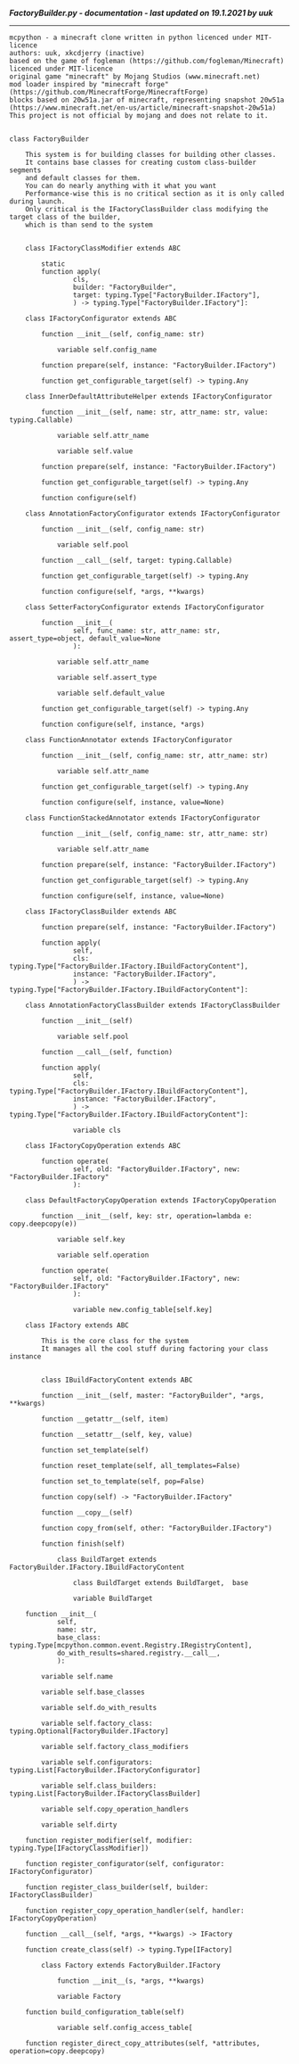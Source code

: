 ***FactoryBuilder.py - documentation - last updated on 19.1.2021 by uuk***
___

    mcpython - a minecraft clone written in python licenced under MIT-licence
    authors: uuk, xkcdjerry (inactive)
    based on the game of fogleman (https://github.com/fogleman/Minecraft) licenced under MIT-licence
    original game "minecraft" by Mojang Studios (www.minecraft.net)
    mod loader inspired by "minecraft forge" (https://github.com/MinecraftForge/MinecraftForge)
    blocks based on 20w51a.jar of minecraft, representing snapshot 20w51a
    (https://www.minecraft.net/en-us/article/minecraft-snapshot-20w51a)
    This project is not official by mojang and does not relate to it.


    class FactoryBuilder
        
        This system is for building classes for building other classes.
        It contains base classes for creating custom class-builder segments
        and default classes for them.
        You can do nearly anything with it what you want
        Performance-wise this is no critical section as it is only called during launch.
        Only critical is the IFactoryClassBuilder class modifying the target class of the builder,
        which is than send to the system


        class IFactoryClassModifier extends ABC

            static
            function apply(
                    cls,
                    builder: "FactoryBuilder",
                    target: typing.Type["FactoryBuilder.IFactory"],
                    ) -> typing.Type["FactoryBuilder.IFactory"]:

        class IFactoryConfigurator extends ABC

            function __init__(self, config_name: str)

                variable self.config_name

            function prepare(self, instance: "FactoryBuilder.IFactory")

            function get_configurable_target(self) -> typing.Any

        class InnerDefaultAttributeHelper extends IFactoryConfigurator

            function __init__(self, name: str, attr_name: str, value: typing.Callable)

                variable self.attr_name

                variable self.value

            function prepare(self, instance: "FactoryBuilder.IFactory")

            function get_configurable_target(self) -> typing.Any

            function configure(self)

        class AnnotationFactoryConfigurator extends IFactoryConfigurator

            function __init__(self, config_name: str)

                variable self.pool

            function __call__(self, target: typing.Callable)

            function get_configurable_target(self) -> typing.Any

            function configure(self, *args, **kwargs)

        class SetterFactoryConfigurator extends IFactoryConfigurator

            function __init__(
                    self, func_name: str, attr_name: str, assert_type=object, default_value=None
                    ):

                variable self.attr_name

                variable self.assert_type

                variable self.default_value

            function get_configurable_target(self) -> typing.Any

            function configure(self, instance, *args)

        class FunctionAnnotator extends IFactoryConfigurator

            function __init__(self, config_name: str, attr_name: str)

                variable self.attr_name

            function get_configurable_target(self) -> typing.Any

            function configure(self, instance, value=None)

        class FunctionStackedAnnotator extends IFactoryConfigurator

            function __init__(self, config_name: str, attr_name: str)

                variable self.attr_name

            function prepare(self, instance: "FactoryBuilder.IFactory")

            function get_configurable_target(self) -> typing.Any

            function configure(self, instance, value=None)

        class IFactoryClassBuilder extends ABC

            function prepare(self, instance: "FactoryBuilder.IFactory")

            function apply(
                    self,
                    cls: typing.Type["FactoryBuilder.IFactory.IBuildFactoryContent"],
                    instance: "FactoryBuilder.IFactory",
                    ) -> typing.Type["FactoryBuilder.IFactory.IBuildFactoryContent"]:

        class AnnotationFactoryClassBuilder extends IFactoryClassBuilder

            function __init__(self)

                variable self.pool

            function __call__(self, function)

            function apply(
                    self,
                    cls: typing.Type["FactoryBuilder.IFactory.IBuildFactoryContent"],
                    instance: "FactoryBuilder.IFactory",
                    ) -> typing.Type["FactoryBuilder.IFactory.IBuildFactoryContent"]:

                    variable cls

        class IFactoryCopyOperation extends ABC

            function operate(
                    self, old: "FactoryBuilder.IFactory", new: "FactoryBuilder.IFactory"
                    ):

        class DefaultFactoryCopyOperation extends IFactoryCopyOperation

            function __init__(self, key: str, operation=lambda e: copy.deepcopy(e))

                variable self.key

                variable self.operation

            function operate(
                    self, old: "FactoryBuilder.IFactory", new: "FactoryBuilder.IFactory"
                    ):

                    variable new.config_table[self.key]

        class IFactory extends ABC
            
            This is the core class for the system
            It manages all the cool stuff during factoring your class instance


            class IBuildFactoryContent extends ABC

            function __init__(self, master: "FactoryBuilder", *args, **kwargs)

            function __getattr__(self, item)

            function __setattr__(self, key, value)

            function set_template(self)

            function reset_template(self, all_templates=False)

            function set_to_template(self, pop=False)

            function copy(self) -> "FactoryBuilder.IFactory"

            function __copy__(self)

            function copy_from(self, other: "FactoryBuilder.IFactory")

            function finish(self)

                class BuildTarget extends FactoryBuilder.IFactory.IBuildFactoryContent

                    class BuildTarget extends BuildTarget,  base

                    variable BuildTarget

        function __init__(
                self,
                name: str,
                base_class: typing.Type[mcpython.common.event.Registry.IRegistryContent],
                do_with_results=shared.registry.__call__,
                ):

            variable self.name

            variable self.base_classes

            variable self.do_with_results

            variable self.factory_class: typing.Optional[FactoryBuilder.IFactory]

            variable self.factory_class_modifiers

            variable self.configurators: typing.List[FactoryBuilder.IFactoryConfigurator]

            variable self.class_builders: typing.List[FactoryBuilder.IFactoryClassBuilder]

            variable self.copy_operation_handlers

            variable self.dirty

        function register_modifier(self, modifier: typing.Type[IFactoryClassModifier])

        function register_configurator(self, configurator: IFactoryConfigurator)

        function register_class_builder(self, builder: IFactoryClassBuilder)

        function register_copy_operation_handler(self, handler: IFactoryCopyOperation)

        function __call__(self, *args, **kwargs) -> IFactory

        function create_class(self) -> typing.Type[IFactory]

            class Factory extends FactoryBuilder.IFactory

                function __init__(s, *args, **kwargs)

                variable Factory

        function build_configuration_table(self)

                variable self.config_access_table[

        function register_direct_copy_attributes(self, *attributes, operation=copy.deepcopy)